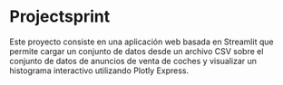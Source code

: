 # Projectsprint 
Este proyecto consiste en una aplicación web basada en Streamlit que permite cargar un conjunto de datos desde un archivo CSV sobre el conjunto de datos de anuncios de venta de coches y visualizar un histograma interactivo utilizando Plotly Express.
